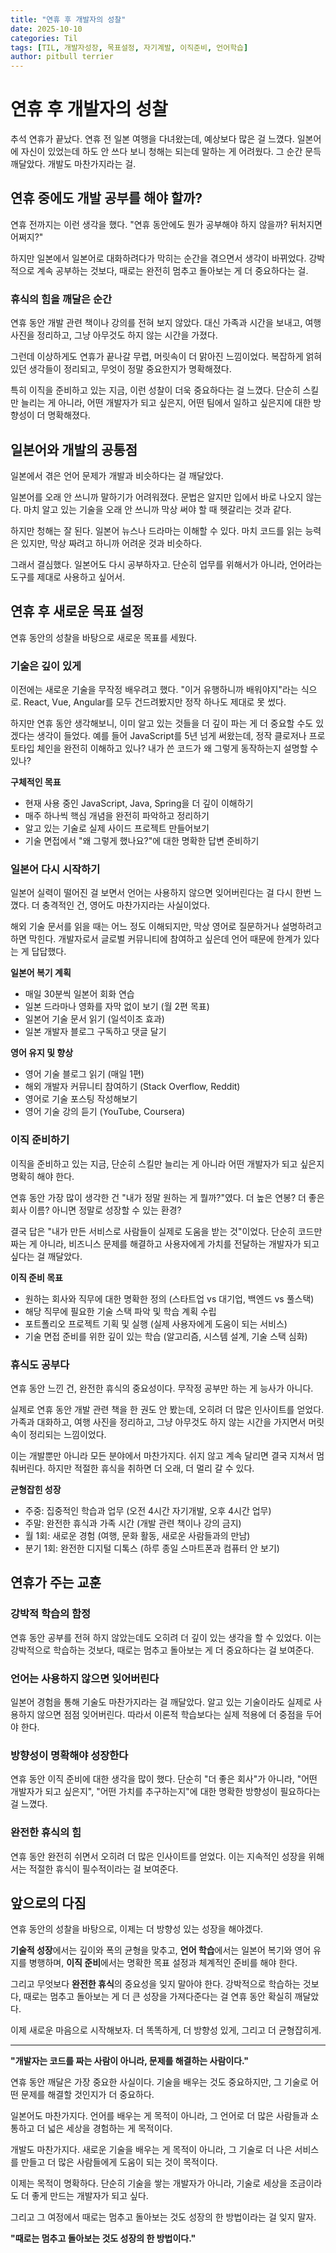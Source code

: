 ```yaml
---
title: "연휴 후 개발자의 성찰"
date: 2025-10-10
categories: Til
tags: [TIL, 개발자성장, 목표설정, 자기계발, 이직준비, 언어학습]
author: pitbull terrier
---
```


# 연휴 후 개발자의 성찰

추석 연휴가 끝났다. 연휴 전 일본 여행을 다녀왔는데, 예상보다 많은 걸 느꼈다. 일본어에 자신이 있었는데 하도 안 쓰다 보니 청해는 되는데 말하는 게 어려웠다. 그 순간 문득 깨달았다. 개발도 마찬가지라는 걸.

## 연휴 중에도 개발 공부를 해야 할까?

연휴 전까지는 이런 생각을 했다. "연휴 동안에도 뭔가 공부해야 하지 않을까? 뒤처지면 어쩌지?" 

하지만 일본에서 일본어로 대화하려다가 막히는 순간을 겪으면서 생각이 바뀌었다. 강박적으로 계속 공부하는 것보다, 때로는 완전히 멈추고 돌아보는 게 더 중요하다는 걸.

### 휴식의 힘을 깨달은 순간

연휴 동안 개발 관련 책이나 강의를 전혀 보지 않았다. 대신 가족과 시간을 보내고, 여행 사진을 정리하고, 그냥 아무것도 하지 않는 시간을 가졌다.

그런데 이상하게도 연휴가 끝나갈 무렵, 머릿속이 더 맑아진 느낌이었다. 복잡하게 얽혀있던 생각들이 정리되고, 무엇이 정말 중요한지가 명확해졌다.

특히 이직을 준비하고 있는 지금, 이런 성찰이 더욱 중요하다는 걸 느꼈다. 단순히 스킬만 늘리는 게 아니라, 어떤 개발자가 되고 싶은지, 어떤 팀에서 일하고 싶은지에 대한 방향성이 더 명확해졌다.

## 일본어와 개발의 공통점

일본에서 겪은 언어 문제가 개발과 비슷하다는 걸 깨달았다. 

일본어를 오래 안 쓰니까 말하기가 어려워졌다. 문법은 알지만 입에서 바로 나오지 않는다. 마치 알고 있는 기술을 오래 안 쓰니까 막상 써야 할 때 헷갈리는 것과 같다.

하지만 청해는 잘 된다. 일본어 뉴스나 드라마는 이해할 수 있다. 마치 코드를 읽는 능력은 있지만, 막상 짜려고 하니까 어려운 것과 비슷하다.

그래서 결심했다. 일본어도 다시 공부하자고. 단순히 업무를 위해서가 아니라, 언어라는 도구를 제대로 사용하고 싶어서.

## 연휴 후 새로운 목표 설정

연휴 동안의 성찰을 바탕으로 새로운 목표를 세웠다.

### 기술은 깊이 있게

이전에는 새로운 기술을 무작정 배우려고 했다. "이거 유행하니까 배워야지"라는 식으로. React, Vue, Angular를 모두 건드려봤지만 정작 하나도 제대로 못 썼다. 

하지만 연휴 동안 생각해보니, 이미 알고 있는 것들을 더 깊이 파는 게 더 중요할 수도 있겠다는 생각이 들었다. 예를 들어 JavaScript를 5년 넘게 써왔는데, 정작 클로저나 프로토타입 체인을 완전히 이해하고 있나? 내가 쓴 코드가 왜 그렇게 동작하는지 설명할 수 있나?

**구체적인 목표**
- 현재 사용 중인 JavaScript, Java, Spring을 더 깊이 이해하기
- 매주 하나씩 핵심 개념을 완전히 파악하고 정리하기
- 알고 있는 기술로 실제 사이드 프로젝트 만들어보기
- 기술 면접에서 "왜 그렇게 했나요?"에 대한 명확한 답변 준비하기

### 일본어 다시 시작하기

일본어 실력이 떨어진 걸 보면서 언어는 사용하지 않으면 잊어버린다는 걸 다시 한번 느꼈다. 더 충격적인 건, 영어도 마찬가지라는 사실이었다. 

해외 기술 문서를 읽을 때는 어느 정도 이해되지만, 막상 영어로 질문하거나 설명하려고 하면 막힌다. 개발자로서 글로벌 커뮤니티에 참여하고 싶은데 언어 때문에 한계가 있다는 게 답답했다.

**일본어 복기 계획**
- 매일 30분씩 일본어 회화 연습
- 일본 드라마나 영화를 자막 없이 보기 (월 2편 목표)
- 일본어 기술 문서 읽기 (일석이조 효과)
- 일본 개발자 블로그 구독하고 댓글 달기

**영어 유지 및 향상**
- 영어 기술 블로그 읽기 (매일 1편)
- 해외 개발자 커뮤니티 참여하기 (Stack Overflow, Reddit)
- 영어로 기술 포스팅 작성해보기
- 영어 기술 강의 듣기 (YouTube, Coursera)

### 이직 준비하기

이직을 준비하고 있는 지금, 단순히 스킬만 늘리는 게 아니라 어떤 개발자가 되고 싶은지 명확히 해야 한다. 

연휴 동안 가장 많이 생각한 건 "내가 정말 원하는 게 뭘까?"였다. 더 높은 연봉? 더 좋은 회사 이름? 아니면 정말로 성장할 수 있는 환경?

결국 답은 "내가 만든 서비스로 사람들이 실제로 도움을 받는 것"이었다. 단순히 코드만 짜는 게 아니라, 비즈니스 문제를 해결하고 사용자에게 가치를 전달하는 개발자가 되고 싶다는 걸 깨달았다.

**이직 준비 목표**
- 원하는 회사와 직무에 대한 명확한 정의 (스타트업 vs 대기업, 백엔드 vs 풀스택)
- 해당 직무에 필요한 기술 스택 파악 및 학습 계획 수립
- 포트폴리오 프로젝트 기획 및 실행 (실제 사용자에게 도움이 되는 서비스)
- 기술 면접 준비를 위한 깊이 있는 학습 (알고리즘, 시스템 설계, 기술 스택 심화)

### 휴식도 공부다

연휴 동안 느낀 건, 완전한 휴식의 중요성이다. 무작정 공부만 하는 게 능사가 아니다. 

실제로 연휴 동안 개발 관련 책을 한 권도 안 봤는데, 오히려 더 많은 인사이트를 얻었다. 가족과 대화하고, 여행 사진을 정리하고, 그냥 아무것도 하지 않는 시간을 가지면서 머릿속이 정리되는 느낌이었다.

이는 개발뿐만 아니라 모든 분야에서 마찬가지다. 쉬지 않고 계속 달리면 결국 지쳐서 멈춰버린다. 하지만 적절한 휴식을 취하면 더 오래, 더 멀리 갈 수 있다.

**균형잡힌 성장**
- 주중: 집중적인 학습과 업무 (오전 4시간 자기개발, 오후 4시간 업무)
- 주말: 완전한 휴식과 가족 시간 (개발 관련 책이나 강의 금지)
- 월 1회: 새로운 경험 (여행, 문화 활동, 새로운 사람들과의 만남)
- 분기 1회: 완전한 디지털 디톡스 (하루 종일 스마트폰과 컴퓨터 안 보기)

## 연휴가 주는 교훈

### 강박적 학습의 함정

연휴 동안 공부를 전혀 하지 않았는데도 오히려 더 깊이 있는 생각을 할 수 있었다. 이는 강박적으로 학습하는 것보다, 때로는 멈추고 돌아보는 게 더 중요하다는 걸 보여준다.

### 언어는 사용하지 않으면 잊어버린다

일본어 경험을 통해 기술도 마찬가지라는 걸 깨달았다. 알고 있는 기술이라도 실제로 사용하지 않으면 점점 잊어버린다. 따라서 이론적 학습보다는 실제 적용에 더 중점을 두어야 한다.

### 방향성이 명확해야 성장한다

연휴 동안 이직 준비에 대한 생각을 많이 했다. 단순히 "더 좋은 회사"가 아니라, "어떤 개발자가 되고 싶은지", "어떤 가치를 추구하는지"에 대한 명확한 방향성이 필요하다는 걸 느꼈다.

### 완전한 휴식의 힘

연휴 동안 완전히 쉬면서 오히려 더 많은 인사이트를 얻었다. 이는 지속적인 성장을 위해서는 적절한 휴식이 필수적이라는 걸 보여준다.

## 앞으로의 다짐

연휴 동안의 성찰을 바탕으로, 이제는 더 방향성 있는 성장을 해야겠다.

**기술적 성장**에서는 깊이와 폭의 균형을 맞추고, **언어 학습**에서는 일본어 복기와 영어 유지를 병행하며, **이직 준비**에서는 명확한 목표 설정과 체계적인 준비를 해야 한다.

그리고 무엇보다 **완전한 휴식**의 중요성을 잊지 말아야 한다. 강박적으로 학습하는 것보다, 때로는 멈추고 돌아보는 게 더 큰 성장을 가져다준다는 걸 연휴 동안 확실히 깨달았다.

이제 새로운 마음으로 시작해보자. 더 똑똑하게, 더 방향성 있게, 그리고 더 균형잡히게.

---

**"개발자는 코드를 짜는 사람이 아니라, 문제를 해결하는 사람이다."**

연휴 동안 깨달은 가장 중요한 사실이다. 기술을 배우는 것도 중요하지만, 그 기술로 어떤 문제를 해결할 것인지가 더 중요하다. 

일본어도 마찬가지다. 언어를 배우는 게 목적이 아니라, 그 언어로 더 많은 사람들과 소통하고 더 넓은 세상을 경험하는 게 목적이다.

개발도 마찬가지다. 새로운 기술을 배우는 게 목적이 아니라, 그 기술로 더 나은 서비스를 만들고 더 많은 사람들에게 도움이 되는 것이 목적이다.

이제는 목적이 명확하다. 단순히 기술을 쌓는 개발자가 아니라, 기술로 세상을 조금이라도 더 좋게 만드는 개발자가 되고 싶다.

그리고 그 여정에서 때로는 멈추고 돌아보는 것도 성장의 한 방법이라는 걸 잊지 말자.

**"때로는 멈추고 돌아보는 것도 성장의 한 방법이다."**
